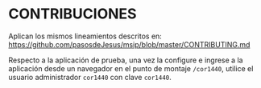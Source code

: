 # CONTRIBUCIONES

Aplican los mismos lineamientos descritos en:
<https://github.com/pasosdeJesus/msip/blob/master/CONTRIBUTING.md>

Respecto a la aplicación de prueba, una vez la configure e ingrese 
a la aplicación desde un navegador en el punto de montaje `/cor1440`,
utilice el usuario administrador `cor1440` con clave `cor1440`.



